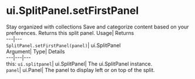  
#  ui.SplitPanel.setFirstPanel
Stay organized with collections  Save and categorize content based on your preferences. 
Returns this split panel. Usage| Returns  
---|---  
`SplitPanel.setFirstPanel(panel)`| ui.SplitPanel  
Argument| Type| Details  
---|---|---  
this: `ui.splitpanel`| ui.SplitPanel| The ui.SplitPanel instance.  
`panel`| ui.Panel| The panel to display left or on top of the split.  
